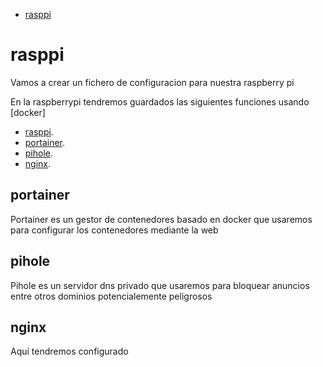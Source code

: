 - [rasppi](rasppi)
# rasppi
Vamos a crear un fichero de configuracion para nuestra raspberry pi

En la raspberrypi tendremos guardados las siguientes funciones usando [docker]
 
- [rasppi](#rasppi).
- [portainer](#portainer).
- [pihole](#pihole).
- [nginx](#nginx).
  
## portainer
Portainer es un gestor de contenedores basado en docker que usaremos para configurar los contenedores mediante la web

## pihole
Pihole es un servidor dns privado que usaremos para bloquear anuncios entre otros dominios potencialemente peligrosos

## nginx
Aquí tendremos configurado

